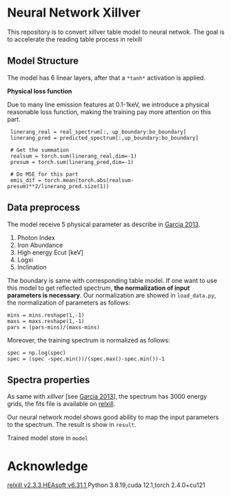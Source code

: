 # Neural Network Xillver
 This repository is to convert xillver table model to neural netwok. The goal is to accelerate the reading table process in relxill 


## Model Structure

The model has 6 linear layers, after that a `*tanh*` activation is applied.

**Physical loss function**

Due to many line emission features at 0.1-1keV, we introduce a physical reasonable loss function, making the training pay more attention on this part.

```
 linerang_real = real_spectrum[:, up_boundary:bo_boundary]
 linerang_pred = predicted_spectrum[:,up_boundary:bo_boundary]
 
 # Get the summation
 realsum = torch.sum(linerang_real,dim=-1)
 presum = torch.sum(linerang_pred,dim=-1)

 # Do MSE for this part
 emis_dif = torch.mean(torch.abs(realsum-presum)**2/linerang_pred.size(1))
```

## Data preprocess

The model receive 5 physical parameter as describe in [Garcia 2013](https://arxiv.org/abs/1303.2112). 

1. Photon Index
2. Iron Abundance
3. High energy Ecut [keV]
4. Logxi
5. Inclination

The boundary is same with corresponding table model. If one want to use this model to get reflected spectrum, **the normalization of input parameters is necessary**. Our normalization are showed in `load_data.py`, the normalization of parameters as follows:

```
mins = mins.reshape(1,-1)
maxs = maxs.reshape(1,-1)
pars = (pars-mins)/(maxs-mins)
```

Moreover, the training spectrum is normalized as follows:

```
spec = np.log(spec)
spec = (spec -spec.min())/(spec.max()-spec.min())-1
```

## Spectra properties

As same with *xillver* [see [Garcia 2013](https://arxiv.org/abs/1303.2112)], the spectrum has 3000 energy grids, the fits file is available on [relxill](https://www.sternwarte.uni-erlangen.de/~dauser/research/relxill/). 

Our neural network model shows good ability to map the input parameters to the spectrum. The result is show in `result`. 

Trained model store in `model`

# Acknowledge
[relxill v2.3.3](https://www.sternwarte.uni-erlangen.de/~dauser/research/relxill/),[HEAsoft v6.31.1](https://heasarc.gsfc.nasa.gov/docs/software/heasoft/),Python 3.8.19,cuda 12.1,torch 2.4.0+cu121




